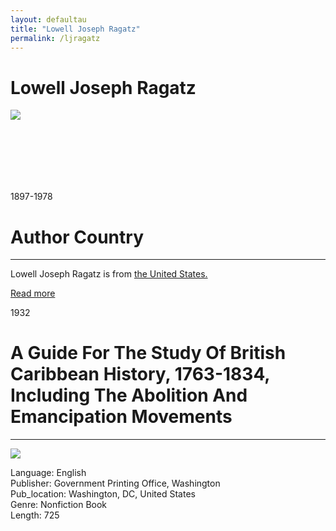 ```yaml
---
layout: defaultau
title: "Lowell Joseph Ragatz"
permalink: /ljragatz
---
```

<!-- partial:index.partial.html -->
<div class="content">
     <h1>Lowell Joseph Ragatz</h1>
    <div class="quote">
        <div><img src=https://www.gf.org/wp-content/uploads/2014/07/Lowell-J.-Ragatz-French-History-1933_250x250.jpg"" class="logo"></div>
    </div>
    <div class="timeline">
        <div style="padding-bottom:100px;"></div>
        <div class="block">
             <div class="date right"><p class="right">1897-1978</p></div>
            <div class="dot"></div>
            <div class="left first">
            <div class="author_country">
                <h1>Author Country</h1><hr>
          <div class="aclocation">  <p>Lowell Joseph Ragatz is from <a href="http://localhost:4000/62">the United States.</a></p></div>
              <div class="acreadmore">  <a href="" target="_blank">Read more</a></div>
            </div>
            </div>
   <div class="block">
            <div class="date left"><p class="left">1932</p></div>
            <div class="dot"></div>
            <div class="right">
                <h1>A Guide For The Study Of British Caribbean History, 1763-1834, Including The Abolition And Emancipation Movements</h1><hr>
                <p><img src="https://m.media-amazon.com/images/I/312TCmGF2oL._BO1,204,203,200_.jpg"></p>
                <p>
                Language: English<br/>
                Publisher: Government Printing Office, Washington<br/>
                Pub_location: Washington, DC, United States<br/>
                Genre: Nonfiction Book<br/>
                Length: 725<br/>                   </p>
            </div>
        </div>
